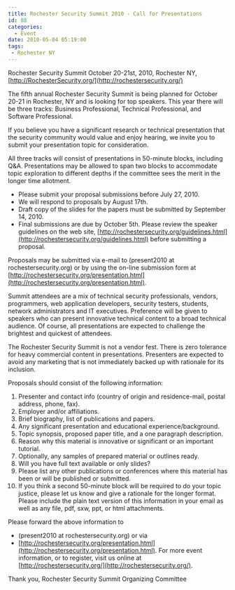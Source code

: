 ```yaml
---
title: Rochester Security Summit 2010 - Call for Presentations
id: 88
categories:
  - Event
date: 2010-05-04 05:19:00
tags:
 - Rochester NY
---
```


Rochester Security Summit October 20-21st, 2010, Rochester NY, [http://RochesterSecurity.org/](http://rochestersecurity.org/)

The fifth annual Rochester Security Summit is being planned for October 20-21 in Rochester, NY and is looking for top speakers. This year there will be three tracks: Business Professional, Technical Professional, and Software Professional.

If you believe you have a significant research or technical presentation that the security community would value and enjoy hearing, we invite you to submit your presentation topic for consideration.

All three tracks will consist of presentations in 50-minute blocks, including Q&amp;A. Presentations may be allowed to span two blocks to accommodate topic exploration to different depths if the committee sees the merit in the longer time allotment.

*   Please submit your proposal submissions before July 27, 2010.
*   We will respond to proposals by August 17th.
*   Draft copy of the slides for the papers must be submitted by September 14, 2010.
*   Final submissions are due by October 5th.
Please review the speaker guidelines on the web site, [http://rochestersecurity.org/guidelines.html](http://rochestersecurity.org/guidelines.html) before submitting a proposal.

Proposals may be submitted via e-mail to (present2010 at rochestersecurity.org) or by using the on-line submission form at [http://rochestersecurity.org/presentation.html](http://rochestersecurity.org/presentation.html).

Summit attendees are a mix of technical security professionals, vendors, programmers, web application developers, security testers, students, network administrators and IT executives. Preference will be given to speakers who can present innovative technical content to a broad technical audience. Of course, all presentations are expected to challenge the brightest and quickest of attendees.

The Rochester Security Summit is not a vendor fest. There is zero tolerance for heavy commercial content in presentations. Presenters are expected to avoid any marketing that is not immediately backed up with rationale for its inclusion.

Proposals should consist of the following information:

1.  Presenter and contact info (country of origin and residence-mail, postal address, phone, fax).
2.  Employer and/or affiliations.
3.  Brief biography, list of publications and papers.
4.  Any significant presentation and educational experience/background.
5.  Topic synopsis, proposed paper title, and a one paragraph description.
6.  Reason why this material is innovative or significant or an important tutorial.
7.  Optionally, any samples of prepared material or outlines ready.
8.  Will you have full text available or only slides?
9.  Please list any other publications or conferences where this material has been or will be published or submitted.
10.  If you think a second 50-minute block will be required to do your topic justice, please let us know and give a rationale for the longer format.
Please include the plain text version of this information in your email as well as any file, pdf, sxw, ppt, or html attachments.

Please forward the above information to

*   (present2010 at rochestersecurity.org) or via
*   [http://rochestersecurity.org/presentation.html](http://rochestersecurity.org/presentation.html).
For more event information, or to register, visit us online at [http://rochestersecurity.org/](http://rochestersecurity.org/).

Thank you,
Rochester Security Summit Organizing Committee